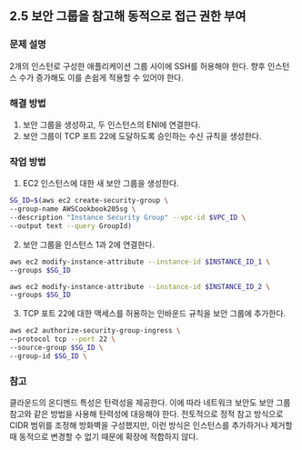 ## 2.5 보안 그룹을 참고해 동적으로 접근 권한 부여

### 문제 설명

2개의 인스턴로 구성한 애플리케이션 그룹 사이에 SSH를 허용해야 한다.
향후 인스턴스 수가 증가해도 이를 손쉽게 적용할 수 있어야 한다.

### 해결 방법

1. 보안 그룹을 생성하고, 두 인스턴스의 ENI에 연결한다.
2. 보안 그룹이 TCP 포트 22에 도달하도록 승인하는 수신 규칙을 생성한다.

### 작업 방법

1. EC2 인스턴스에 대한 새 보안 그룹을 생성한다.

```bash
SG_ID=$(aws ec2 create-security-group \
--group-name AWSCookbook205sg \
--description "Instance Security Group" --vpc-id $VPC_ID \
--output text --query GroupId)
```

2. 보안 그룹을 인스턴스 1과 2에 연결한다.

```bash
aws ec2 modify-instance-attribute --instance-id $INSTANCE_ID_1 \
--groups $SG_ID

aws ec2 modify-instance-attribute --instance-id $INSTANCE_ID_2 \
--groups $SG_ID
```

3. TCP 포트 22에 대한 액세스를 허용하는 인바운드 규칙을 보안 그룹에 추가한다.

```bash
aws ec2 authorize-security-group-ingress \
--protocol tcp --port 22 \
--source-group $SG_ID \
--group-id $SG_ID \
```

### 참고

클라운드의 온디멘드 특성은 탄력성을 제공한다.
이에 따라 네트워크 보안도 보안 그룹 참고와 같은 방법을 사용해 탄력성에 대응해야 한다.
전토적으로 정적 참고 방식으로 CIDR 범위를 조정해 방화벽을 구성했지만, 이런 방식은 인스턴스를 추가하거나 제거할 때 동적으로 변경할 수 없기 때문에 확장에 적합하지 않다.
